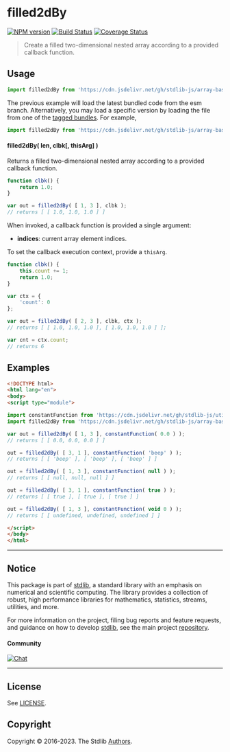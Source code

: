 <!--

@license Apache-2.0

Copyright (c) 2023 The Stdlib Authors.

Licensed under the Apache License, Version 2.0 (the "License");
you may not use this file except in compliance with the License.
You may obtain a copy of the License at

   http://www.apache.org/licenses/LICENSE-2.0

Unless required by applicable law or agreed to in writing, software
distributed under the License is distributed on an "AS IS" BASIS,
WITHOUT WARRANTIES OR CONDITIONS OF ANY KIND, either express or implied.
See the License for the specific language governing permissions and
limitations under the License.

-->

# filled2dBy

[![NPM version][npm-image]][npm-url] [![Build Status][test-image]][test-url] [![Coverage Status][coverage-image]][coverage-url] <!-- [![dependencies][dependencies-image]][dependencies-url] -->

> Create a filled two-dimensional nested array according to a provided callback function.

<!-- Section to include introductory text. Make sure to keep an empty line after the intro `section` element and another before the `/section` close. -->

<section class="intro">

</section>

<!-- /.intro -->

<!-- Package usage documentation. -->



<section class="usage">

## Usage

```javascript
import filled2dBy from 'https://cdn.jsdelivr.net/gh/stdlib-js/array-base-filled2d-by@esm/index.mjs';
```
The previous example will load the latest bundled code from the esm branch. Alternatively, you may load a specific version by loading the file from one of the [tagged bundles](https://github.com/stdlib-js/array-base-filled2d-by/tags). For example,

```javascript
import filled2dBy from 'https://cdn.jsdelivr.net/gh/stdlib-js/array-base-filled2d-by@v0.0.1-esm/index.mjs';
```

#### filled2dBy( len, clbk\[, thisArg] )

Returns a filled two-dimensional nested array according to a provided callback function.

```javascript
function clbk() {
    return 1.0;
}

var out = filled2dBy( [ 1, 3 ], clbk );
// returns [ [ 1.0, 1.0, 1.0 ] ]
```

When invoked, a callback function is provided a single argument:

-   **indices**: current array element indices.

To set the callback execution context, provide a `thisArg`.

<!-- eslint-disable no-invalid-this -->

```javascript
function clbk() {
    this.count += 1;
    return 1.0;
}

var ctx = {
    'count': 0
};

var out = filled2dBy( [ 2, 3 ], clbk, ctx );
// returns [ [ 1.0, 1.0, 1.0 ], [ 1.0, 1.0, 1.0 ] ];

var cnt = ctx.count;
// returns 6
```

</section>

<!-- /.usage -->

<!-- Package usage notes. Make sure to keep an empty line after the `section` element and another before the `/section` close. -->

<section class="notes">

</section>

<!-- /.notes -->

<!-- Package usage examples. -->

<section class="examples">

## Examples

<!-- eslint no-undef: "error" -->

```html
<!DOCTYPE html>
<html lang="en">
<body>
<script type="module">

import constantFunction from 'https://cdn.jsdelivr.net/gh/stdlib-js/utils-constant-function@esm/index.mjs';
import filled2dBy from 'https://cdn.jsdelivr.net/gh/stdlib-js/array-base-filled2d-by@esm/index.mjs';

var out = filled2dBy( [ 1, 3 ], constantFunction( 0.0 ) );
// returns [ [ 0.0, 0.0, 0.0 ] ]

out = filled2dBy( [ 3, 1 ], constantFunction( 'beep' ) );
// returns [ [ 'beep' ], [ 'beep' ], [ 'beep' ] ]

out = filled2dBy( [ 1, 3 ], constantFunction( null ) );
// returns [ [ null, null, null ] ]

out = filled2dBy( [ 3, 1 ], constantFunction( true ) );
// returns [ [ true ], [ true ], [ true ] ]

out = filled2dBy( [ 1, 3 ], constantFunction( void 0 ) );
// returns [ [ undefined, undefined, undefined ] ]

</script>
</body>
</html>
```

</section>

<!-- /.examples -->

<!-- Section to include cited references. If references are included, add a horizontal rule *before* the section. Make sure to keep an empty line after the `section` element and another before the `/section` close. -->

<section class="references">

</section>

<!-- /.references -->

<!-- Section for related `stdlib` packages. Do not manually edit this section, as it is automatically populated. -->

<section class="related">

</section>

<!-- /.related -->

<!-- Section for all links. Make sure to keep an empty line after the `section` element and another before the `/section` close. -->


<section class="main-repo" >

* * *

## Notice

This package is part of [stdlib][stdlib], a standard library with an emphasis on numerical and scientific computing. The library provides a collection of robust, high performance libraries for mathematics, statistics, streams, utilities, and more.

For more information on the project, filing bug reports and feature requests, and guidance on how to develop [stdlib][stdlib], see the main project [repository][stdlib].

#### Community

[![Chat][chat-image]][chat-url]

---

## License

See [LICENSE][stdlib-license].


## Copyright

Copyright &copy; 2016-2023. The Stdlib [Authors][stdlib-authors].

</section>

<!-- /.stdlib -->

<!-- Section for all links. Make sure to keep an empty line after the `section` element and another before the `/section` close. -->

<section class="links">

[npm-image]: http://img.shields.io/npm/v/@stdlib/array-base-filled2d-by.svg
[npm-url]: https://npmjs.org/package/@stdlib/array-base-filled2d-by

[test-image]: https://github.com/stdlib-js/array-base-filled2d-by/actions/workflows/test.yml/badge.svg?branch=v0.0.1
[test-url]: https://github.com/stdlib-js/array-base-filled2d-by/actions/workflows/test.yml?query=branch:v0.0.1

[coverage-image]: https://img.shields.io/codecov/c/github/stdlib-js/array-base-filled2d-by/main.svg
[coverage-url]: https://codecov.io/github/stdlib-js/array-base-filled2d-by?branch=main

<!--

[dependencies-image]: https://img.shields.io/david/stdlib-js/array-base-filled2d-by.svg
[dependencies-url]: https://david-dm.org/stdlib-js/array-base-filled2d-by/main

-->

[chat-image]: https://img.shields.io/gitter/room/stdlib-js/stdlib.svg
[chat-url]: https://app.gitter.im/#/room/#stdlib-js_stdlib:gitter.im

[stdlib]: https://github.com/stdlib-js/stdlib

[stdlib-authors]: https://github.com/stdlib-js/stdlib/graphs/contributors

[umd]: https://github.com/umdjs/umd
[es-module]: https://developer.mozilla.org/en-US/docs/Web/JavaScript/Guide/Modules

[deno-url]: https://github.com/stdlib-js/array-base-filled2d-by/tree/deno
[umd-url]: https://github.com/stdlib-js/array-base-filled2d-by/tree/umd
[esm-url]: https://github.com/stdlib-js/array-base-filled2d-by/tree/esm
[branches-url]: https://github.com/stdlib-js/array-base-filled2d-by/blob/main/branches.md

[stdlib-license]: https://raw.githubusercontent.com/stdlib-js/array-base-filled2d-by/main/LICENSE

</section>

<!-- /.links -->
